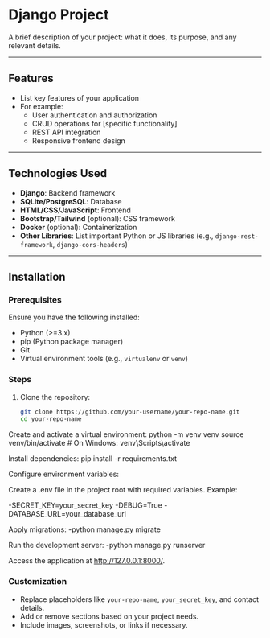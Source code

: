 # Django Project

A brief description of your project: what it does, its purpose, and any relevant details.

---

## Features
- List key features of your application
- For example:
  - User authentication and authorization
  - CRUD operations for [specific functionality]
  - REST API integration
  - Responsive frontend design

---

## Technologies Used
- **Django**: Backend framework
- **SQLite/PostgreSQL**: Database
- **HTML/CSS/JavaScript**: Frontend
- **Bootstrap/Tailwind** (optional): CSS framework
- **Docker** (optional): Containerization
- **Other Libraries**: List important Python or JS libraries (e.g., `django-rest-framework`, `django-cors-headers`)

---

## Installation

### Prerequisites
Ensure you have the following installed:
- Python (>=3.x)
- pip (Python package manager)
- Git
- Virtual environment tools (e.g., `virtualenv` or `venv`)

### Steps
1. Clone the repository:
   ```bash
   git clone https://github.com/your-username/your-repo-name.git
   cd your-repo-name

Create and activate a virtual environment:
python -m venv venv
source venv/bin/activate   # On Windows: venv\Scripts\activate

Install dependencies:
pip install -r requirements.txt


Configure environment variables:

Create a .env file in the project root with required variables. Example:

-SECRET_KEY=your_secret_key
-DEBUG=True
-DATABASE_URL=your_database_url

Apply migrations:
-python manage.py migrate

Run the development server:
-python manage.py runserver


Access the application at http://127.0.0.1:8000/.


### Customization
- Replace placeholders like `your-repo-name`, `your_secret_key`, and contact details.
- Add or remove sections based on your project needs.
- Include images, screenshots, or links if necessary.

